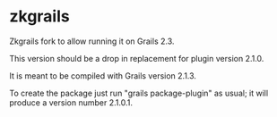zkgrails
========

Zkgrails fork to allow running it on Grails 2.3.

This version should be a drop in replacement for plugin version 2.1.0.

It is meant to be compiled with Grails version 2.1.3.

To create the package just run "grails package-plugin" as usual; it will produce a version number 2.1.0.1.
